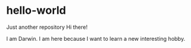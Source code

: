 # hello-world
Just another repository
Hi there!

I am Darwin. I am here because I want to learn a new interesting hobby. 
